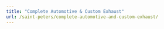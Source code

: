 ```yaml
---
title: "Complete Automotive & Custom Exhaust"
url: /saint-peters/complete-automotive-and-custom-exhaust/
---
```

